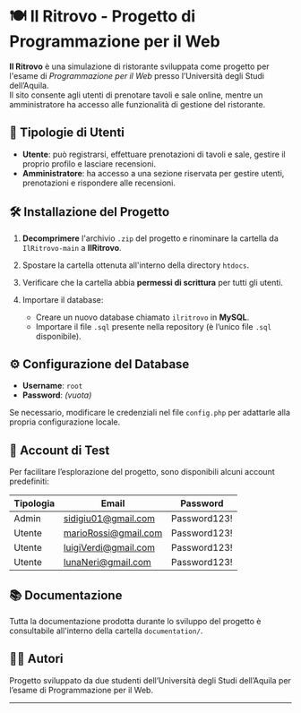 # 🍽️ Il Ritrovo - Progetto di Programmazione per il Web

**Il Ritrovo** è una simulazione di ristorante sviluppata come progetto per l'esame di *Programmazione per il Web* presso l’Università degli Studi dell’Aquila.  
Il sito consente agli utenti di prenotare tavoli e sale online, mentre un amministratore ha accesso alle funzionalità di gestione del ristorante.

## 👥 Tipologie di Utenti

- **Utente**: può registrarsi, effettuare prenotazioni di tavoli e sale, gestire il proprio profilo e lasciare recensioni.
- **Amministratore**: ha accesso a una sezione riservata per gestire utenti, prenotazioni e rispondere alle recensioni.

## 🛠️ Installazione del Progetto

1. **Decomprimere** l'archivio `.zip` del progetto e rinominare la cartella da `IlRitrovo-main` a **IlRitrovo**.
2. Spostare la cartella ottenuta all'interno della directory `htdocs`.
3. Verificare che la cartella abbia **permessi di scrittura** per tutti gli utenti.
4. Importare il database:

   - Creare un nuovo database chiamato `ilritrovo` in **MySQL**.
   - Importare il file `.sql` presente nella repository (è l’unico file `.sql` disponibile).

## ⚙️ Configurazione del Database

- **Username**: `root`  
- **Password**: *(vuota)*

Se necessario, modificare le credenziali nel file `config.php` per adattarle alla propria configurazione locale.

## 🧪 Account di Test

Per facilitare l’esplorazione del progetto, sono disponibili alcuni account predefiniti:

| Tipologia | Email                    | Password      |
|-----------|--------------------------|---------------|
| Admin     | sidigiu01@gmail.com      | Password123!  |
| Utente    | marioRossi@gmail.com     | Password123!  |
| Utente    | luigiVerdi@gmail.com     | Password123!  |
| Utente    | lunaNeri@gmail.com       | Password123!  |

## 📚 Documentazione

Tutta la documentazione prodotta durante lo sviluppo del progetto è consultabile all'interno della cartella `documentation/`.

## 🧑‍💻 Autori

Progetto sviluppato da due studenti dell’Università degli Studi dell’Aquila per l’esame di Programmazione per il Web.

---

